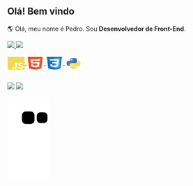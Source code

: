 ## Olá! Bem vindo


<p align="left"> 
  🌎 Olá, meu nome é Pedro. Sou <strong>Desenvolvedor de Front-End</strong>.
</p>

<div align="left">
  <a href="https://github.com/pedromakaveli">
  <img height="180em" src="https://github-readme-stats.vercel.app/api?username=pedromakaveli&show_icons=true&theme=tokyonight&include_all_commits=true&count_private=true"/>
  <img height="180em" src="https://github-readme-stats.vercel.app/api/top-langs/?username=pedromakaveli&layout=compact&langs_count=7&theme=tokyonight"/>
</div>
  
<div style="display: inline_block"><br>
  <img align="center" alt="Pedro-Js" height="30" width="40" src="https://raw.githubusercontent.com/devicons/devicon/master/icons/javascript/javascript-plain.svg">
  <img align="center" alt="Pedro-HTML" height="30" width="40" src="https://raw.githubusercontent.com/devicons/devicon/master/icons/html5/html5-original.svg">
  <img align="center" alt="Pedro-CSS" height="30" width="40" src="https://raw.githubusercontent.com/devicons/devicon/master/icons/css3/css3-original.svg">
  <img align="center" alt="Pedro-Python" height="30" width="40" src="https://raw.githubusercontent.com/devicons/devicon/master/icons/python/python-original.svg">
</div>
  
  ##
  
<div> 
  <a href="https://www.instagram.com/pedro.makaveli"><img src="https://img.shields.io/badge/-Instagram-1C1C1C?style=for-the-badge&logo=Instagram&logoColor=00FFFF&link=https://www.instagram.com/pedro.makaveli"/></a>
  <a href = "mailto:pedrolacerda804@gmail.com"><img src="https://img.shields.io/badge/-Gmail-%23333?style=for-the-badge&logo=gmail&logoColor=00FFFF" target="_blank"></a>
 
  ![Snake animation](https://github.com/rafaballerini/rafaballerini/blob/output/github-contribution-grid-snake.svg)
 
</div>  

